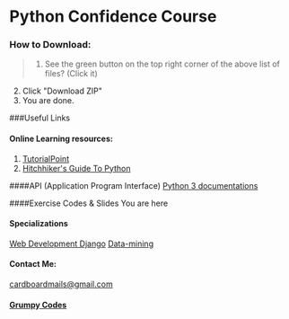# **Python Confidence Course**


### How to Download:

>1. See the green button on the top right corner of the above list of files? (Click it)  
2. Click "Download ZIP"  
3. You are done.     



###Useful Links

#### Online Learning resources:
1. [TutorialPoint][tutorialpoint]
2. [Hitchhiker's Guide To Python][hitchhiker]



####API (Application Program Interface)
[Python 3 documentations][pydocs]  

  
####Exercise Codes & Slides
You are here  

#### Specializations
[Web Development Django][webdev]
[Data-mining][datamine]

#### Contact Me:
cardboardmails@gmail.com

#### [Grumpy Codes][gcodes]


  

[tutorialpoint]: https://www.tutorialspoint.com/python/index.htm
[hitchhiker]: http://python-guide-pt-br.readthedocs.io/en/latest/
[pydocs]: https://docs.python.org/3/
[webdev]: https://docs.djangoproject.com/en/1.11/intro/
[datamine]: http://guidetodatamining.com/
[gcodes]:https://tapas.io/series/Grumpy-Codes
